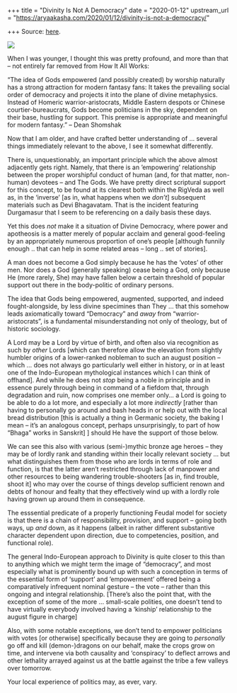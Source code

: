 +++
title = "Divinity Is Not A Democracy"
date = "2020-01-12"
upstream_url = "https://aryaakasha.com/2020/01/12/divinity-is-not-a-democracy/"

+++
Source: [here](https://aryaakasha.com/2020/01/12/divinity-is-not-a-democracy/).

![](https://aryaakasha.files.wordpress.com/2020/01/0767f74b1a6acca0ce336e93c8b8ace8.jpg?w=609)

When I was younger, I thought this was pretty profound, and more than
that – not entirely far removed from How It All Works:

“The idea of Gods empowered (and possibly created) by worship naturally
has a strong attraction for modern fantasy fans: It takes the prevailing
social order of democracy and projects it into the plane of divine
metaphysics. Instead of Homeric warrior-aristocrats, Middle Eastern
despots or Chinese courtier-bureaucrats, Gods become politicians in the
sky, dependent on their base, hustling for support. This premise is
appropriate and meaningful for modern fantasy.” – Dean Shomshak

Now that I am older, and have crafted better understanding of … several
things immediately relevant to the above, I see it somewhat differently.

There is, unquestionably, an important principle which the above almost
adjacently gets right. Namely, that there is an ’empowering’
relationship between the proper worshipful conduct of human (and, for
that matter, non-human) devotees – and The Gods. We have pretty direct
scriptural support for this concept, to be found at its clearest both
within the RigVeda as well as, in the ‘inverse’ \[as in, what happens
when we *don’t*\] subsequent materials such as Devi Bhagavatam. That is
the incident featuring Durgamasur that I seem to be referencing on a
daily basis these days.

Yet this does *not* make it a situation of Divine Democracy, where power
and apotheosis is a matter merely of popular acclaim and general
good-feeling by an appropriately numerous proportion of one’s people
\[although funnily enough .. that can help in some related areas – long
.. set of stories\].

A man does not become a God simply because he has the ‘votes’ of other
men. Nor does a God (generally speaking) cease being a God, only because
He (more rarely, She) may have fallen below a certain threshold of
popular support out there in the body-politic of ordinary persons.

The idea that Gods being empowered, augmented, supported, and indeed
fought-alongside, by less divine specimines than They … that this
somehow leads axiomatically toward “Democracy” and *away* from
“warrior-aristocrats”, is a fundamental misunderstanding not only of
theology, but of historic sociology.

A Lord may be a Lord by virtue of birth, and often also via recognition
as such by *other* Lords \[which can therefore allow the elevation from
slightly humbler origins of a lower-ranked nobleman to such an august
position – which … does not always go particularly well either in
history, or in at least one of the Indo-European mythological instances
which I can think of offhand\]. And while he does not *stop* being a
noble in principle and in essence purely through being in command of a
fiefdom that, through degradation and ruin, now comprises one member
only… a Lord is going to be able to do a lot more, and especially a lot
more *indirectly* \[rather than having to personally go around and bash
heads in or help out with the local bread distribution \[this is
actually a thing in Germanic society, the baking I mean – it’s an
analogous concept, perhaps unsurprisingly, to part of how “Bhaga” works
in Sanskrit\] \] should He have the support of those below.

We can see this also with various (semi-)mythic bronze age heroes – they
may be of lordly rank and standing within their locally relevant society
… but what distinguishes them from those who are lords in terms of role
and function, is that the latter aren’t restricted through lack of
manpower and other resources to being wandering trouble-shooters \[as
in, find trouble, shoot it\] who may over the course of things develop
sufficient renown and debts of honour and fealty that they effectively
wind up with a lordly role having grown up around them in consequence.

The esssential predicate of a properly functioning Feudal model for
society is that there is a chain of responsibility, provision, and
support – going both ways, up *and* down, as it happens (albeit in
rather different substantive character dependent upon direction, due to
competencies, position, and functional role).

The general Indo-European approach to Divinity is quite closer to this
than to anything which we might term the image of “democracy”, and most
especially what is prominently bound up with such a conception in terms
of the essential form of ‘support’ and ’empowerment’ offered being a
comparatively infrequent nominal gesture – the vote – rather than this
ongoing and integral relationship. \[There’s also the point that, with
the exception of some of the more … small-scale polities, one doesn’t
tend to have virtually everybody involved having a ‘kinship’
relationship to the august figure in charge\]

Also, with some notable exceptions, we don’t tend to empower politicians
with votes \[or otherwise\] specifically because they are going to
*personally* go off and kill (demon-)dragons on our behalf, make the
crops grow on time, and intervene via both causality and ‘conspiracy’ to
deflect arrows and other lethality arrayed against us at the battle
against the tribe a few valleys over tomorrow.

Your local experience of politics may, as ever, vary.
